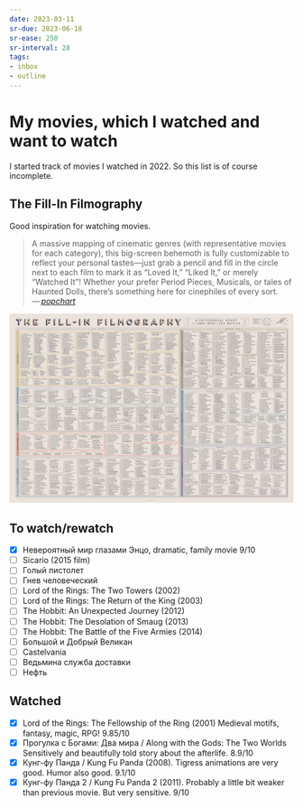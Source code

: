 ```yaml
---
date: 2023-03-11
sr-due: 2023-06-18
sr-ease: 250
sr-interval: 28
tags:
- inbox
- outline
---
```


# My movies, which I watched and want to watch

I started track of movies I watched in 2022. So this list is of course
incomplete.

## The Fill-In Filmography

Good inspiration for watching movies.

> A massive mapping of cinematic genres (with representative movies for each
> category), this big-screen behemoth is fully customizable to reflect your
> personal tastes—just grab a pencil and fill in the circle next to each film to
> mark it as “Loved It,” “Liked It,” or merely “Watched It”! Whether your prefer
> Period Pieces, Musicals, or tales of Haunted Dolls, there’s something here for
> cinephiles of every sort.\
> — <cite>[popchart](https://popchart.co/products/the-fill-in-filmography)</cite>

![The Fill-In Filmography](./img/The_Fill-In_Filmography.webp)

## To watch/rewatch

- [x] Невероятный мир глазами Энцо, dramatic, family movie 9/10
- [ ] Sicario (2015 film)
- [ ] Голый пистолет
- [ ] Гнев человеческий
- [ ] Lord of the Rings: The Two Towers (2002)
- [ ] Lord of the Rings: The Return of the King (2003)
- [ ] The Hobbit: An Unexpected Journey (2012)
- [ ] The Hobbit: The Desolation of Smaug (2013)
- [ ] The Hobbit: The Battle of the Five Armies (2014)
- [ ] Большой и Добрый Великан
- [ ] Castelvania
- [ ] Ведьмина служба доставки
- [ ] Нефть

## Watched

- [x] Lord of the Rings: The Fellowship of the Ring (2001) Medieval motifs,
      fantasy, magic, RPG! 9.85/10
- [x] Прогулка с Богами: Два мира / Along with the Gods: The Two Worlds
      Sensitively and beautifully told story about the afterlife. 8.9/10
- [x] Кунг-фу Панда / Kung Fu Panda (2008). Tigress animations are very good.
      Humor also good. 9.1/10
- [x] Кунг-фу Панда 2 / Kung Fu Panda 2 (2011). Probably a little bit weaker
      than previous movie. But very sensitive. 9/10
